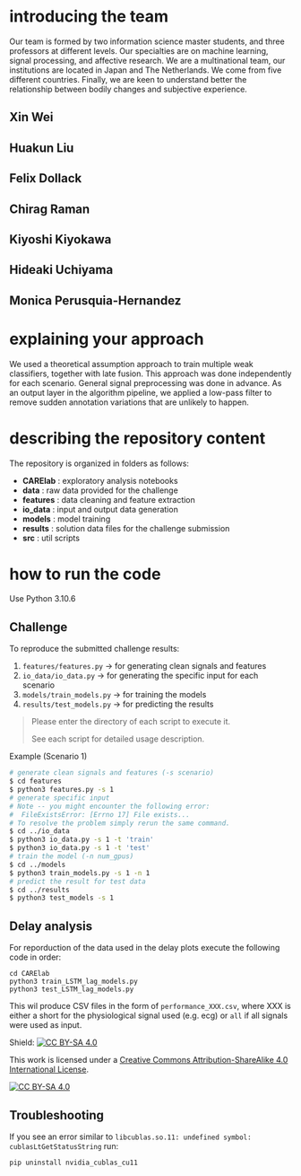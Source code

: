 # introducing the team

Our team is formed by two information science master students, and three professors at different levels. Our specialties are on machine learning, signal processing, and affective research. We are a multinational team, our institutions are located in Japan and The Netherlands. We come from five different countries. Finally, we are keen to understand better the relationship between bodily changes and subjective experience.

## Xin Wei

## Huakun Liu

## Felix Dollack

## Chirag Raman

## Kiyoshi Kiyokawa

## Hideaki Uchiyama

## Monica Perusquia-Hernandez


# explaining your approach

We used a theoretical assumption approach to train multiple weak classifiers, together with late fusion. This approach was done independently for each scenario. General signal preprocessing was done in advance. As an output layer in the algorithm pipeline, we applied a low-pass filter to remove sudden annotation variations that are unlikely to happen.

# describing the repository content
The repository is organized in folders as follows:
- **CARElab** : exploratory analysis notebooks
- **data** : raw data provided for the challenge
- **features** : data cleaning and feature extraction
- **io_data** : input and output data generation
- **models** : model training
- **results** : solution data files for the challenge submission
- **src** : util scripts

# how to run the code
Use Python 3.10.6

## Challenge
To reproduce the submitted challenge results:
1. `features/features.py` -> for generating clean signals and features
2. `io_data/io_data.py` -> for generating the specific input for each scenario
3. `models/train_models.py` -> for training the models
4. `results/test_models.py` -> for predicting the results

> Please enter the directory of each script to execute it.
> 
> See each script for detailed usage description.

Example (Scenario 1)
```sh
# generate clean signals and features (-s scenario)
$ cd features
$ python3 features.py -s 1 
# generate specific input
# Note -- you might encounter the following error:
#  FileExistsError: [Errno 17] File exists...
# To resolve the problem simply rerun the same command.
$ cd ../io_data
$ python3 io_data.py -s 1 -t 'train'
$ python3 io_data.py -s 1 -t 'test'
# train the model (-n num_gpus)
$ cd ../models
$ python3 train_models.py -s 1 -n 1
# predict the result for test data
$ cd ../results
$ python3 test_models -s 1
```

## Delay analysis
For reporduction of the data used in the delay plots execute the following code in order:
```
cd CARElab
python3 train_LSTM_lag_models.py
python3 test_LSTM_lag_models.py
```
This wil produce CSV files in the form of `performance_XXX.csv`, where XXX is either a short for the physiological signal used (e.g. ecg) or `all` if all signals were used as input.

Shield: [![CC BY-SA 4.0][cc-by-sa-shield]][cc-by-sa]

This work is licensed under a
[Creative Commons Attribution-ShareAlike 4.0 International License][cc-by-sa].

[![CC BY-SA 4.0][cc-by-sa-image]][cc-by-sa]

[cc-by-sa]: http://creativecommons.org/licenses/by-sa/4.0/
[cc-by-sa-image]: https://licensebuttons.net/l/by-sa/4.0/88x31.png
[cc-by-sa-shield]: https://img.shields.io/badge/License-CC%20BY--SA%204.0-lightgrey.svg

## Troubleshooting
If you see an error similar to `libcublas.so.11: undefined symbol: cublasLtGetStatusString` run:
```
pip uninstall nvidia_cublas_cu11
```
